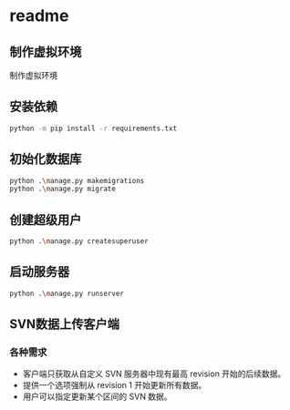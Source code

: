 # readme

## 制作虚拟环境

制作虚拟环境

## 安装依赖

```bash
python -m pip install -r requirements.txt
```

## 初始化数据库

```bash
python .\manage.py makemigrations
python .\manage.py migrate
```

## 创建超级用户

```bash
python .\manage.py createsuperuser
```

## 启动服务器

```bash
python .\manage.py runserver
```

## SVN数据上传客户端

### 各种需求

- 客户端只获取从自定义 SVN 服务器中现有最高 revision 开始的后续数据。
- 提供一个选项强制从 revision 1 开始更新所有数据。
- 用户可以指定更新某个区间的 SVN 数据。
